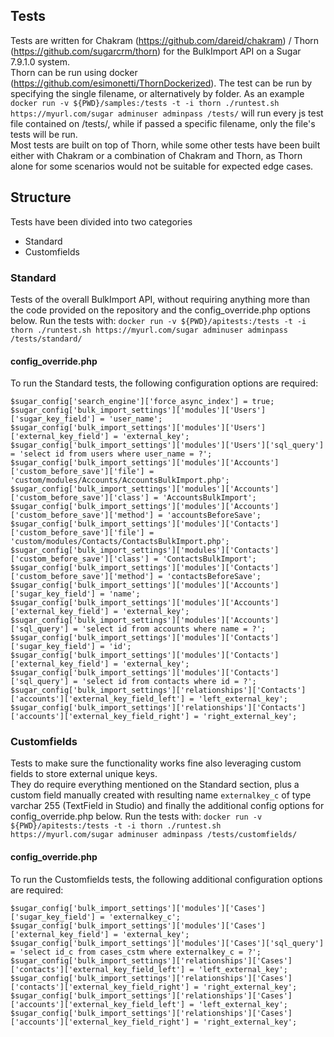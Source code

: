## Tests
Tests are written for Chakram (https://github.com/dareid/chakram) / Thorn (https://github.com/sugarcrm/thorn) for the BulkImport API on a Sugar 7.9.1.0 system.<br />
Thorn can be run using docker (https://github.com/esimonetti/ThornDockerized). The test can be run by specifying the single filename, or alternatively by folder.
As an example `docker run -v ${PWD}/samples:/tests -t -i thorn ./runtest.sh https://myurl.com/sugar adminuser adminpass /tests/` will run every js test file contained on /tests/, while if passed a specific filename, only the file's tests will be run.<br />
Most tests are built on top of Thorn, while some other tests have been built either with Chakram or a combination of Chakram and Thorn, as Thorn alone for some scenarios would not be suitable for expected edge cases.

## Structure
Tests have been divided into two categories
* Standard
* Customfields

### Standard
Tests of the overall BulkImport API, without requiring anything more than the code provided on the repository and the config_override.php options below.
Run the tests with: `docker run -v ${PWD}/apitests:/tests -t -i thorn ./runtest.sh https://myurl.com/sugar adminuser adminpass /tests/standard/`

#### config_override.php
To run the Standard tests, the following configuration options are required:
```
$sugar_config['search_engine']['force_async_index'] = true;
$sugar_config['bulk_import_settings']['modules']['Users']['sugar_key_field'] = 'user_name';
$sugar_config['bulk_import_settings']['modules']['Users']['external_key_field'] = 'external_key';
$sugar_config['bulk_import_settings']['modules']['Users']['sql_query'] = 'select id from users where user_name = ?';
$sugar_config['bulk_import_settings']['modules']['Accounts']['custom_before_save']['file'] = 'custom/modules/Accounts/AccountsBulkImport.php';
$sugar_config['bulk_import_settings']['modules']['Accounts']['custom_before_save']['class'] = 'AccountsBulkImport';
$sugar_config['bulk_import_settings']['modules']['Accounts']['custom_before_save']['method'] = 'accountsBeforeSave';
$sugar_config['bulk_import_settings']['modules']['Contacts']['custom_before_save']['file'] = 'custom/modules/Contacts/ContactsBulkImport.php';
$sugar_config['bulk_import_settings']['modules']['Contacts']['custom_before_save']['class'] = 'ContactsBulkImport';
$sugar_config['bulk_import_settings']['modules']['Contacts']['custom_before_save']['method'] = 'contactsBeforeSave';
$sugar_config['bulk_import_settings']['modules']['Accounts']['sugar_key_field'] = 'name';
$sugar_config['bulk_import_settings']['modules']['Accounts']['external_key_field'] = 'external_key';
$sugar_config['bulk_import_settings']['modules']['Accounts']['sql_query'] = 'select id from accounts where name = ?';
$sugar_config['bulk_import_settings']['modules']['Contacts']['sugar_key_field'] = 'id';
$sugar_config['bulk_import_settings']['modules']['Contacts']['external_key_field'] = 'external_key';
$sugar_config['bulk_import_settings']['modules']['Contacts']['sql_query'] = 'select id from contacts where id = ?';
$sugar_config['bulk_import_settings']['relationships']['Contacts']['accounts']['external_key_field_left'] = 'left_external_key';
$sugar_config['bulk_import_settings']['relationships']['Contacts']['accounts']['external_key_field_right'] = 'right_external_key';
```

### Customfields
Tests to make sure the functionality works fine also leveraging custom fields to store external unique keys.<br />
They do require everything mentioned on the Standard section, plus a custom field manually created with resulting name `externalkey_c` of type varchar 255 (TextField in Studio) and finally the additional config options for config_override.php below.
Run the tests with: `docker run -v ${PWD}/apitests:/tests -t -i thorn ./runtest.sh https://myurl.com/sugar adminuser adminpass /tests/customfields/`

#### config_override.php
To run the Customfields tests, the following additional configuration options are required:
```
$sugar_config['bulk_import_settings']['modules']['Cases']['sugar_key_field'] = 'externalkey_c';
$sugar_config['bulk_import_settings']['modules']['Cases']['external_key_field'] = 'external_key';
$sugar_config['bulk_import_settings']['modules']['Cases']['sql_query'] = 'select id_c from cases_cstm where externalkey_c = ?';
$sugar_config['bulk_import_settings']['relationships']['Cases']['contacts']['external_key_field_left'] = 'left_external_key';
$sugar_config['bulk_import_settings']['relationships']['Cases']['contacts']['external_key_field_right'] = 'right_external_key';
$sugar_config['bulk_import_settings']['relationships']['Cases']['accounts']['external_key_field_left'] = 'left_external_key';
$sugar_config['bulk_import_settings']['relationships']['Cases']['accounts']['external_key_field_right'] = 'right_external_key';
```

